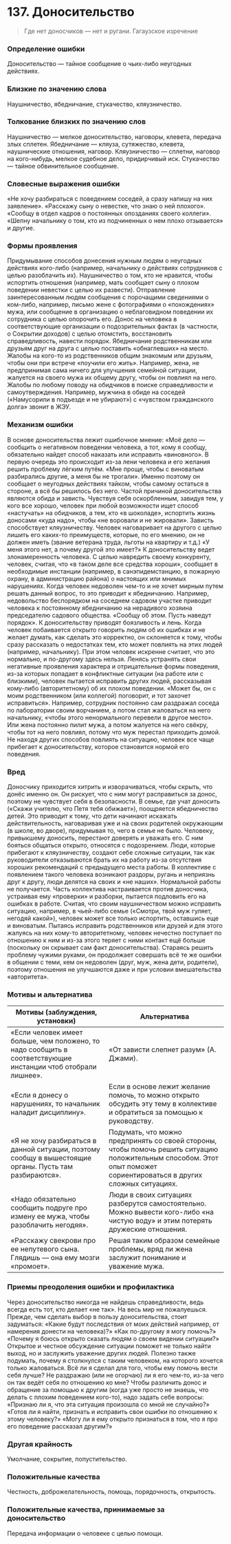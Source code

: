 # 137. Доносительство
> Где нет доносчиков — нет и ругани.
Гагаузское изречение

### Определение ошибки
Доносительство — тайное сообщение о чьих-либо неугодных действиях.

### Близкие по значению слова
Наушничество, ябедничание, стукачество, кляузничество.

### Толкование близких по значению слов
Наушничество — мелкое доносительство, наговоры, клевета, передача злых сплетен.
Ябедничание — кляуза, сутяжество, клевета, наушнические отношения, наговор.
Кляузничество — сплетни, наговор на кого-нибудь, мелкое судебное дело, придирчивый иск.
Стукачество — тайное обвинительное сообщение.

### Словесные выражения ошибки
«Не хочу разбираться с поведением соседей, а сразу напишу на них заявление».
«Расскажу сыну о невестке, что знаю о ней плохого».
«Сообщу в отдел кадров о постоянных опозданиях своего коллеги».
«Шепну начальнику о том, кто из подчиненных о нем плохо отзывается» и другие.

### Формы проявления
Придумывание способов донесения нужным людям о неугодных действиях кого-либо (например, начальнику о действиях сотрудников с целью разоблачить их).
Наушничество о том, кто не нравится, чтобы испортить отношения (например, мать сообщает сыну о плохом поведении невестки с целью их развести).
Отправление заинтересованным людям сообщения с порочащими сведениями о ком-либо, например, письмо жене с фотографиями о «похождениях» мужа, или сообщение в организацию о неблаговидном поведении их сотрудника с целью опорочить его.
Донос на человека в соответствующие организации о подозрительных фактах (в частности, о
Сокрытии доходов) с целью отомстить, восстановить справедливость, навести порядок.
Ябедничание родственникам или друзьям друг на друга с целью поставить «обнаглевших» на место.
Жалобы на кого-то из родственников общим знакомым или друзьям, чтобы они при встрече «поучили его жить». Например, жена, не предпринимая сама ничего для улучшения семейной ситуации, жалуется на своего мужа их общему другу, чтобы он повлиял на него.
Жалобы по любому поводу на обидчиков в поиске справедливости и самоутверждения. Например, мужчина в обиде на соседей («Намусорили в подъезде и не убирают») с «чувством гражданского долга» звонит в ЖЭУ.

### Механизм ошибки
В основе доносительства лежит ошибочное мнение: «Моё дело — сообщить о негативном поведении человека, а тот, кому я сообщу, обязательно найдет способ наказать или исправить «виновного». В первую очередь это происходит из-за лени человека и его желания решить проблему лёгким путём. «Мне проще, чтобы с виноватым разбирались другие, а меня бы не трогали». Именно поэтому он сообщает о неугодных действиях тайком, чтобы самому остаться в стороне, а всё бы решилось без него.
Частой причиной доносительства являются обида и зависть. Чувствуя себя оскорбленным, завидуя тем, у кого все хорошо, человек при любой возможности ищет способ «настучать» на обидчиков, а тем, кто «в шоколаде», испортить жизнь доносами «куда надо», чтобы «не воровали и не жировали». Зависть способствует кляузничеству. Человек наговаривает на другого с целью лишить его каких-то преимуществ, которые, по его мнению, он не должен иметь (звание ветерана труда, льготы на квартиру и т.д.) «У меня этого нет, а почему другой это имеет?»
К доносительству ведет злонамеренность человека. С целью навредить своему конкуренту, человек, считая, что «в таком деле все средства хороши», сообщает в необходимые инстанции (например, в санэпидемстанцию, в пожарную охрану, в администрацию района) о настоящих или мнимых нарушениях.
Когда человек недоволен чем-то и не хочет мирным путем решать данный вопрос, то это приводит к ябедничанию. Например, недовольство беспорядком на соседнем садовом участке приводит человека к постоянному ябедничанию на нерадивого хозяина председателю садового общества. «Сообщу об этом. Пусть наведут порядок».
К доносительству приводят боязливость и лень. Когда человек побаивается открыто говорить людям об их ошибках и не желает думать, как сделать это корректно, он склоняется к тому, чтобы сразу рассказать о недостатках тем, кто может повлиять на этих людей (например, начальнику). При этом человек искренне считает, что это нормально, и по-другому здесь нельзя.
Ленясь устранять свои негативные проявления характера и отрицательные формы поведения, из-за которых попадает в конфликтные ситуации (на работе или с близкими), человек пытается исправить других людей, рассказывая кому-либо (авторитетному) об их плохом поведении. «Может бы, он с моим родственником (или коллегой) поговорит, и тот захочет исправиться». Например, сотрудник постоянно сам раздражал соседа по лаборатории своим ворчанием, а потом стал жаловаться на него начальнику, «чтобы этого ненормального перевели в другое место». Или жена постоянно пилит мужа, а потом жалуется на него свёкру, чтобы тот на него повлиял, потому что муж перестал приходить домой.
Не находя других способов повлиять на ситуацию, человек все чаще прибегает к доносительству, которое становится нормой его поведения.

### Вред
Доносчику приходится хитрить и изворачиваться, чтобы скрыть, что донёс именно он. Он рискует, что с ним могут расправиться за донос, поэтому не чувствует себя в безопасности.
В семье, где учат доносить («Скажи учителю, что Петя тебя обижает»), поощряется ябедничество детей. Это приводит к тому, что дети начинают искажать действительность, наговаривая уже и на своих родителей окружающим (в школе, во дворе), придумывая то, чего в семье не было.
Человеку, привыкшему доносить, перестают доверять и уважать его. С ним бояться общаться открыто, относятся с подозрением.
Люди, которые прибегают к кляузничеству, создают себе сложные ситуации, так как руководители отказываются брать их на работу из-за отсутствия хороших рекомендаций с предыдущего места работы.
В коллективе с появлением такого человека возникают раздоры, ругань и неприязнь друг к другу, люди делятся на своих и «не наших». Нормальной работы не получается. Часть коллектива настраивается против доносчика, устраивая ему «проверки» и разборки, пытается подловить его на ошибках в работе.
Считая, что своим наушничеством можно исправить ситуацию, например, в чьей-либо семье («Смотри, твой муж гуляет, негодяй какой»), человек может все только испортить, оставшись еще и виноватым.
Пытаясь исправить родственников или друзей и для этого жалуясь на них кому-то авторитетному, человек нечестно поступает по отношению к ним и из-за этого теряет с ними контакт ещё больше (поскольку он скрывает сам факт доносительства). Стараясь решить проблему чужими руками, он продолжает совершать всё те же ошибки в общении с теми, кем он недоволен (друг, муж, жена дети, родители), поэтому отношения не улучшаются даже и при условии вмешательства «авторитета».

### Мотивы и альтернатива
Мотивы (заблуждения, установки) | Альтернатива
---|---
«Если человек имеет больше, чем положено, то надо сообщить в соответствующие инстанции чтоб отобрали лишнее».	| «От зависти слепнет разум» (А. Джами).
«Если я донесу о нарушениях, то начальник наладит дисциплину».	|Если в основе лежит желание помочь, то можно открыто обсудить эту тему в коллективе и обратиться за помощью к руководству.
«Я не хочу разбираться в данной ситуации, поэтому сообщу в вышестоящие органы. Пусть там разбираются».	|Подумать, что можно предпринять со своей стороны, чтобы помочь решить ситуацию положительным способом. Этот опыт поможет сориентироваться в других сложных ситуациях.
«Надо обязательно сообщить подруге про измену ее мужа, чтобы разоблачить негодяя».	|Люди в своих ситуациях разберутся самостоятельно. Можно вывести кого-либо «на чистую воду» и этим потерять дружеские отношения.
«Расскажу свекрови про ее непутевого сына. Глядишь — она ему мозги «промоет».	|Решая таким образом семейные проблемы, вряд ли жена заслужит понимание и уважение мужа.

### Приемы преодоления ошибки и профилактика
Через доносительство никогда не найдешь справедливости, ведь всегда есть тот, кто делает «не так». На весь мир не пожалуешься.
Прежде, чем сделать выбор в пользу доносительства, стоит задуматься:
«Какие будут последствия от моих действий например, от намерения донести на человека)?»
«Как по-другому я могу помочь?»
«Почему я боюсь открыто сказать людям о своем видении ситуации?»
Открытое и честное обсуждение ситуации поможет не только найти выход, но и заслужить уважение других людей.
Полезно также подумать, почему я столкнулся с таким человеком, на которого хочется только жаловаться. Всё ли я сделал для того, чтобы ему помочь вести себя лучше? Не раздражаю (или не огорчаю) ли я его чем-то, из-за чего он так ведёт себя по отношению ко мне?
Чтобы различить донос и обращение за помощью к другим (когда уже просто не знаешь, что делать с плохим поведением кого-то), надо задать себе вопросы: «Признаю ли я, что эта ситуация произошла со мной не случайно?» «Готов ли я найти, признать и исправить свои ошибки по отношению к этому человеку?» «Могу ли я ему открыто признаться в том, что я про его поведение рассказал другим?»

### Другая крайность 
Умолчание, сокрытие, попустительство.

### Положительные качества 
Честность, доброжелательность, помощь, порядочность, открытость.

### Положительные качества, принимаемые за доносительство
Передача информации о человеке с целью помощи. 
